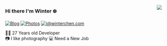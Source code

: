 <a href="https://github.com/WinterChenS"><img align='right' src="https://github-readme-stats.vercel.app/api?username=WinterChenS&show_icons=true"></a>

### Hi there I'm Winter :snowflake:

[![Blog](https://img.shields.io/badge/blog.winterchen-%20-yellow?logo=bloglovin)](https://blog.winterchen.com)
[![Photos](https://img.shields.io/badge/%20Photography-%20-blue?logo=pivotal-tracker)](https://photo.winterchen.com)
[![i@winterchen.com](https://img.shields.io/badge/i%40winterchen.com-%20-orange?logo=gmail)](mailto:i@winterchen.com)
  
  
👨‍💻 27 Years old Developer  
:camera: I like photography
:computer: Need a New Job
